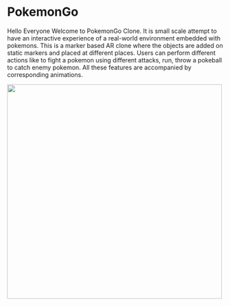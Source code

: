 # PokemonGo
Hello Everyone Welcome to PokemonGo Clone. It is small scale attempt to have an interactive experience of a real-world environment embedded with pokemons.
This is a marker based AR clone where the objects are added on static markers and placed at different places. Users can perform different actions like to fight a pokemon using different attacks, run, throw a pokeball to catch enemy pokemon. All these features are accompanied by corresponding animations. 

<img src="https://user-images.githubusercontent.com/51094748/142734696-327210c7-4a86-41d2-9c71-ec868cb9e49c.jpg" width="500" height="500">
<!-- ![f8f65a64-897f-4685-927a-3b4d45a3f14d](https://user-images.githubusercontent.com/51094748/142734696-327210c7-4a86-41d2-9c71-ec868cb9e49c.jpg) -->
